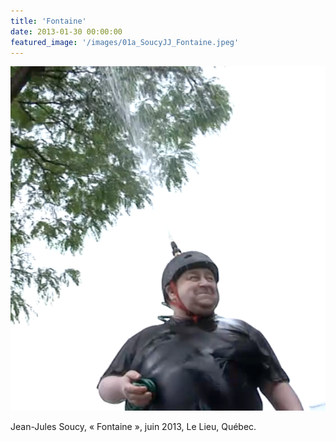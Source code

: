```yaml
---
title: 'Fontaine'
date: 2013-01-30 00:00:00
featured_image: '/images/01a_SoucyJJ_Fontaine.jpeg'
---
```


![](/images/01a_SoucyJJ_Fontaine.jpeg)

Jean-Jules Soucy, « Fontaine », juin 2013, Le Lieu, Québec.
